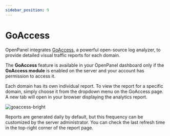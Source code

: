 ```yaml
---
sidebar_position: 9
---
```


# GoAccess

OpenPanel integrates [GoAccess](https://github.com/allinurl/goaccess), a powerful open-source log analyzer, to provide detailed visual traffic reports for each domain.

The **GoAccess** feature is available in your OpenPanel dashboard only if the **GoAccess module** is enabled on the server and your account has permission to access it.

Each domain has its own individual report. To view the report for a specific domain, simply choose it from the dropdown menu on the GoAccess page. A new tab will open in your browser displaying the analytics report.

![goaccess-bright](https://github.com/user-attachments/assets/08daa724-c726-4633-9be6-0063e7cd051d)

Reports are generated daily by default, but this frequency can be customized by the server administrator. You can check the last refresh time in the top-right corner of the report page.

